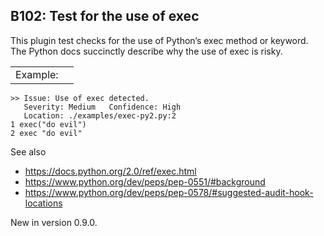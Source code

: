 B102: Test for the use of exec
------------------------------

This plugin test checks for the use of Python’s exec method or keyword.
The Python docs succinctly describe why the use of exec is risky.

|          |     |
|----------|-----|
| Example: |     |

    >> Issue: Use of exec detected.
       Severity: Medium   Confidence: High
       Location: ./examples/exec-py2.py:2
    1 exec("do evil")
    2 exec "do evil"

See also

-   <a href="https://docs.python.org/2.0/ref/exec.html" class="uri reference external">https://docs.python.org/2.0/ref/exec.html</a>
-   <a href="https://www.python.org/dev/peps/pep-0551/#background" class="uri reference external">https://www.python.org/dev/peps/pep-0551/#background</a>
-   <a href="https://www.python.org/dev/peps/pep-0578/#suggested-audit-hook-locations" class="uri reference external">https://www.python.org/dev/peps/pep-0578/#suggested-audit-hook-locations</a>

<span class="versionmodified">New in version 0.9.0.</span>
